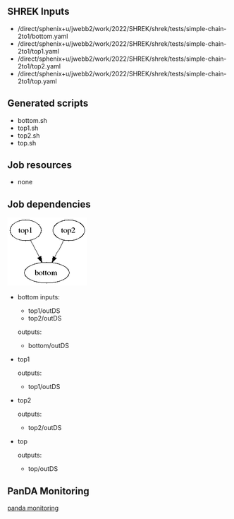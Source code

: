 ## SHREK Inputs
- /direct/sphenix+u/jwebb2/work/2022/SHREK/shrek/tests/simple-chain-2to1/bottom.yaml
- /direct/sphenix+u/jwebb2/work/2022/SHREK/shrek/tests/simple-chain-2to1/top1.yaml
- /direct/sphenix+u/jwebb2/work/2022/SHREK/shrek/tests/simple-chain-2to1/top2.yaml
- /direct/sphenix+u/jwebb2/work/2022/SHREK/shrek/tests/simple-chain-2to1/top.yaml
## Generated scripts
- bottom.sh
- top1.sh
- top2.sh
- top.sh
## Job resources
- none
## Job dependencies
![Workflow graph](workflow.png)
- bottom
  inputs:
  - top1/outDS
  - top2/outDS

  outputs:
  - bottom/outDS
- top1

  outputs:
  - top1/outDS
- top2

  outputs:
  - top2/outDS
- top

  outputs:
  - top/outDS
## PanDA Monitoring
[panda monitoring](https://panda-doma.cern.ch/tasks/?taskname=user.jwebb2.simple21-792cdf16-1fe6-11ed-b5d6-00163e101049_*)
